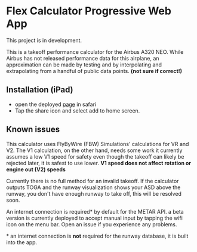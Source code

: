 # Flex Calculator Progressive Web App

This project is in development.

This is a takeoff performance calculator for the Airbus A320 NEO. While Airbus has not released performance data for this airplane, an approximation can be made by testing and by interpolating and extrapolating from a handful of public data points. **(not sure if correct!)**

## Installation (iPad)

* open the deployed [page](https://flex.volotea-virtual.it) in safari
* Tap the share icon and select add to home screen.

## Known issues

This calculator uses FlyByWire (FBW) Simulations' calculations for VR and V2. The V1 calculation, on the other hand, needs some work it currently assumes a low V1 speed for safety even though the takeoff can likely be rejected later, it is safest to use lower. **V1 speed does not affect rotation or engine out (V2) speeds**

Currently there is no full method for an invalid takeoff. If the calculator outputs TOGA and the runway visualization shows your ASD above the runway, you don't have enough runway to take off, this will be resolved soon.

An internet connection is required* by default for the METAR API. a beta version is currently deployed to accept manual input by tapping the wifi icon on the menu bar. Open an issue if you experience any problems. 

\* an internet connection is **not** required for the runway database, it is built into the app.